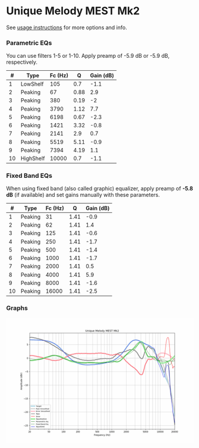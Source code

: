 # Unique Melody MEST Mk2
See [usage instructions](https://github.com/jaakkopasanen/AutoEq#usage) for more options and info.

### Parametric EQs
You can use filters 1-5 or 1-10. Apply preamp of -5.9 dB or -5.9 dB, respectively.

|   # | Type      |   Fc (Hz) |    Q |   Gain (dB) |
|-----|-----------|-----------|------|-------------|
|   1 | LowShelf  |       105 | 0.7  |        -1.1 |
|   2 | Peaking   |        67 | 0.88 |         2.9 |
|   3 | Peaking   |       380 | 0.19 |        -2   |
|   4 | Peaking   |      3790 | 1.12 |         7.7 |
|   5 | Peaking   |      6198 | 0.67 |        -2.3 |
|   6 | Peaking   |      1421 | 3.32 |        -0.8 |
|   7 | Peaking   |      2141 | 2.9  |         0.7 |
|   8 | Peaking   |      5519 | 5.11 |        -0.9 |
|   9 | Peaking   |      7394 | 4.19 |         1.1 |
|  10 | HighShelf |     10000 | 0.7  |        -1.1 |

### Fixed Band EQs
When using fixed band (also called graphic) equalizer, apply preamp of **-5.8 dB** (if available) and set gains manually with these parameters.

|   # | Type    |   Fc (Hz) |    Q |   Gain (dB) |
|-----|---------|-----------|------|-------------|
|   1 | Peaking |        31 | 1.41 |        -0.9 |
|   2 | Peaking |        62 | 1.41 |         1.4 |
|   3 | Peaking |       125 | 1.41 |        -0.6 |
|   4 | Peaking |       250 | 1.41 |        -1.7 |
|   5 | Peaking |       500 | 1.41 |        -1.4 |
|   6 | Peaking |      1000 | 1.41 |        -1.7 |
|   7 | Peaking |      2000 | 1.41 |         0.5 |
|   8 | Peaking |      4000 | 1.41 |         5.9 |
|   9 | Peaking |      8000 | 1.41 |        -1.6 |
|  10 | Peaking |     16000 | 1.41 |        -2.5 |

### Graphs
![](./Unique%20Melody%20MEST%20Mk2.png)
